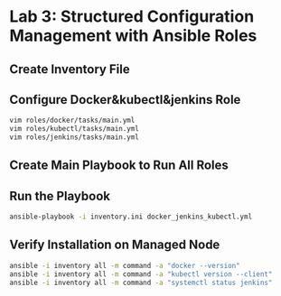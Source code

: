 # Lab 3: Structured Configuration Management with Ansible Roles
## Create Inventory File
## Configure Docker&kubectl&jenkins Role
```bash
vim roles/docker/tasks/main.yml
vim roles/kubectl/tasks/main.yml
vim roles/jenkins/tasks/main.yml
```
## Create Main Playbook to Run All Roles

## Run the Playbook
```bash
ansible-playbook -i inventory.ini docker_jenkins_kubectl.yml
```
## Verify Installation on Managed Node
```bash 
ansible -i inventory all -m command -a "docker --version"
ansible -i inventory all -m command -a "kubectl version --client"
ansible -i inventory all -m command -a "systemctl status jenkins"
```